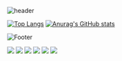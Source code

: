 ![header](https://capsule-render.vercel.app/api?type=transparent&section=header&color=auto&height=200&text=chldwns's&animation=fadeIn)

[![Top Langs](https://github-readme-stats.vercel.app/api/top-langs/?username=chldudwns95&show_icons=true&theme=radical)](https://github.com/chldudwns95/github-readme-stats)
[![Anurag's GitHub stats](https://github-readme-stats.vercel.app/api?username=chldudwns95&show_icons=true&theme=radical)](https://github.com/chldudwns95/github-readme-stats)


![Footer](https://capsule-render.vercel.app/api?type=waving&color=auto&height=200&section=footer)



<div>
  <!--count-->
<!--   <a href="https://github.com/chldudwns95"> -->
  <a>
    <img src = "https://hits.seeyoufarm.com/api/count/incr/badge.svg?url=https%3A%2F%2Fgithub.com%2Fchldudwns95%2F&count_bg=%235F5A5A&title_bg=%235F5A5A&icon=smugmug.svg&icon_color=%23FFFFFF&title=%3AD&edge_flat=false)"/>
  </a>
  <img src="https://img.shields.io/badge/Spring-green?style=flat-square&logo=spring&logoColor=white"/>
  <img src="https://img.shields.io/badge/java-green?style=flat-square&logo=java&logoColor=white"/>
  <img src="https://img.shields.io/badge/html-green?style=flat-square&logo=html&logoColor=white"/>
  <img src="https://img.shields.io/badge/javascript-green?style=flat-square&logo=javascript&logoColor=white"/>
  <img src="https://img.shields.io/badge/oracle-green?style=flat-square&logo=oracle&logoColor=white"/>
</div>

<!--
**chldudwns95/chldudwns95** is a ✨ _special_ ✨ repository because its `README.md` (this file) appears on your GitHub profile.

Here are some ideas to get you started:

- 🔭 I’m currently working on ...
- 🌱 I’m currently learning ...
- 👯 I’m looking to collaborate on ...
- 🤔 I’m looking for help with ...
- 💬 Ask me about ...
- 📫 How to reach me: ...
- 😄 Pronouns: ...
- ⚡ Fun fact: ...
-->
